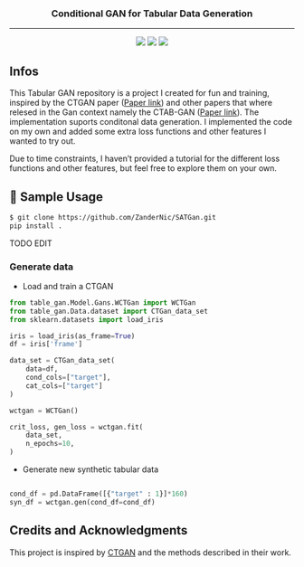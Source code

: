 <h3 align="center">
    Conditional GAN for Tabular Data Generation
</h4>

---

<p align="center">
    <a href="#"><img src="https://img.shields.io/badge/Tabular%20Data-%E2%9C%85-green"></a>
    <a href="#"><img src="https://img.shields.io/badge/Generative%20AI-%E2%9A%A1-yellow"></a>
    <a href="https://opensource.org/licenses/MIT"><img src="https://img.shields.io/badge/License-MIT-blue"></a>
</p>


## Infos
This Tabular GAN repository is a project I created for fun and training, inspired by the CTGAN paper ([Paper link](https://arxiv.org/pdf/1907.00503)) and other 
papers that where relesed in the Gan context namely the CTAB-GAN ([Paper link](https://arxiv.org/abs/2102.08369)). The implementation suports conditonal data generation. I implemented the code on my own and added some extra 
loss functions and other features I wanted to try out.

Due to time constraints, I haven’t provided a tutorial for the different loss functions and other features, but feel free to explore them on your own.


## :rocket: Sample Usage

```bash
$ git clone https://github.com/ZanderNic/SATGan.git
pip install .
```
TODO EDIT

### Generate data

* Load and train a CTGAN


```python
from table_gan.Model.Gans.WCTGan import WCTGan
from table_gan.Data.dataset import CTGan_data_set
from sklearn.datasets import load_iris

iris = load_iris(as_frame=True)
df = iris['frame']

data_set = CTGan_data_set(
    data=df,
    cond_cols=["target"],
    cat_cols=["target"]  
)

wctgan = WCTGan()

crit_loss, gen_loss = wctgan.fit(
    data_set, 
    n_epochs=10, 
)
```

* Generate new synthetic tabular data

```python

cond_df = pd.DataFrame([{"target" : 1}]*160)
syn_df = wctgan.gen(cond_df=cond_df)
```


## Credits and Acknowledgments

This project is inspired by [CTGAN](https://arxiv.org/pdf/1907.00503) and the methods described in their work.

